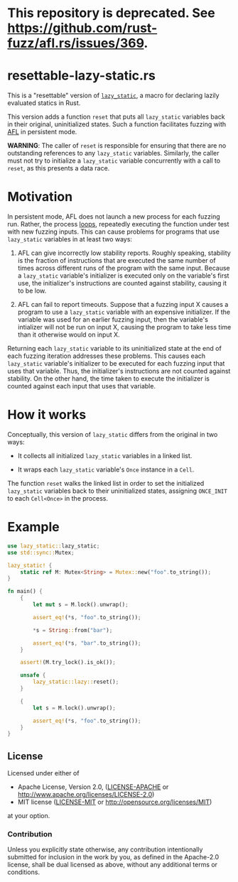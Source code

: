 # This repository is deprecated. See https://github.com/rust-fuzz/afl.rs/issues/369.

resettable-lazy-static.rs
=========================

This is a "resettable" version of [`lazy_static`](https://github.com/rust-lang-nursery/lazy-static.rs), a macro for declaring lazily evaluated statics in Rust.

This version adds a function `reset` that puts all `lazy_static` variables back in their original, uninitialized states. Such a function facilitates fuzzing with [AFL](http://lcamtuf.coredump.cx/afl/) in persistent mode.

**WARNING**: The caller of `reset` is responsible for ensuring that there are no outstanding references to any `lazy_static` variables. Similarly, the caller must not try to initialize a `lazy_static` variable concurrently with a call to `reset`, as this presents a data race.

# Motivation

In persistent mode, AFL does not launch a new process for each fuzzing run. Rather, the process [loops](https://github.com/rust-fuzz/afl.rs/blob/4e2b8a79a89df9adc9722c954ebc5c9529dfebef/src/lib.rs#L153-L175), repeatedly executing the function under test with new fuzzing inputs. This can cause problems for programs that use `lazy_static` variables in at least two ways:

1. AFL can give incorrectly low stability reports. Roughly speaking, stability is the fraction of instructions that are executed the same number of times across different runs of the program with the same input. Because a `lazy_static` variable's initializer is executed only on the variable's first use, the initializer's instructions are counted against stability, causing it to be low.

2. AFL can fail to report timeouts. Suppose that a fuzzing input X causes a program to use a `lazy_static` variable with an expensive initializer. If the variable was used for an earlier fuzzing input, then the variable's intializer will not be run on input X, causing the program to take less time than it otherwise would on input X.

Returning each `lazy_static` variable to its uninitialized state at the end of each fuzzing iteration addresses these problems. This causes each `lazy_static` variable's initializer to be executed for each fuzzing input that uses that variable. Thus, the initializer's instructions are not counted against stability. On the other hand, the time taken to execute the initializer is counted against each input that uses that variable.

# How it works

Conceptually, this version of `lazy_static` differs from the original in two ways:

* It collects all initialized `lazy_static` variables in a linked list.

* It wraps each `lazy_static` variable's `Once` instance in a `Cell`.

The function `reset` walks the linked list in order to set the initialized `lazy_static` variables back to their uninitialized states, assigning `ONCE_INIT` to each `Cell<Once>` in the process.

# Example

```rust
use lazy_static::lazy_static;
use std::sync::Mutex;

lazy_static! {
    static ref M: Mutex<String> = Mutex::new("foo".to_string());
}

fn main() {
    {
        let mut s = M.lock().unwrap();

        assert_eq!(*s, "foo".to_string());

        *s = String::from("bar");

        assert_eq!(*s, "bar".to_string());
    }

    assert!(M.try_lock().is_ok());

    unsafe {
        lazy_static::lazy::reset();
    }

    {
        let s = M.lock().unwrap();

        assert_eq!(*s, "foo".to_string());
    }
}
```

## License

Licensed under either of

 * Apache License, Version 2.0, ([LICENSE-APACHE](LICENSE-APACHE) or http://www.apache.org/licenses/LICENSE-2.0)
 * MIT license ([LICENSE-MIT](LICENSE-MIT) or http://opensource.org/licenses/MIT)

at your option.

### Contribution

Unless you explicitly state otherwise, any contribution intentionally submitted
for inclusion in the work by you, as defined in the Apache-2.0 license, shall be dual licensed as above, without any
additional terms or conditions.
